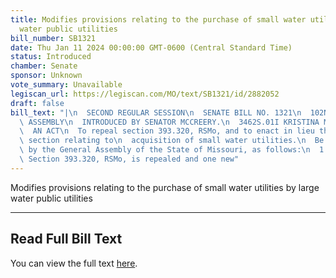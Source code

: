 ```yaml
---
title: Modifies provisions relating to the purchase of small water utilities by large
  water public utilities
bill_number: SB1321
date: Thu Jan 11 2024 00:00:00 GMT-0600 (Central Standard Time)
status: Introduced
chamber: Senate
sponsor: Unknown
vote_summary: Unavailable
legiscan_url: https://legiscan.com/MO/text/SB1321/id/2882052
draft: false
bill_text: "|\n  SECOND REGULAR SESSION\n  SENATE BILL NO. 1321\n  102ND GENERA L\
  \ ASSEMBLY\n  INTRODUCED BY SENATOR MCCREERY.\n  3462S.01I KRISTINA MARTIN, Secretary\n\
  \  AN ACT\n  To repeal section 393.320, RSMo, and to enact in lieu thereof one new\
  \ section relating to\n  acquisition of small water utilities.\n  Be it enacted\
  \ by the General Assembly of the State of Missouri, as follows:\n  1 Section A.\
  \ Section 393.320, RSMo, is repealed and one new"
---
```

Modifies provisions relating to the purchase of small water utilities by large water public utilities

---

## Read Full Bill Text

You can view the full text [here](https://legiscan.com/MO/text/SB1321/id/2882052).
